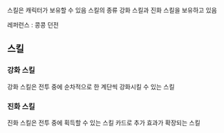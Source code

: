스킬은 캐릭터가 보유할 수 있음
스킬의 종류 강화 스킬과 진화 스킬을 보유하고 있음


레퍼런스 : 콩콩 던전
## 스킬 

### 강화 스킬
강화 스킬은 전투 중에 순차적으로 한 계단씩 강화시킬 수 있는 스킬

### 진화 스킬
진화 스킬은 전투 중에 획득할 수 있는 스킬 카드로 추가 효과가 확장되는 스킬

